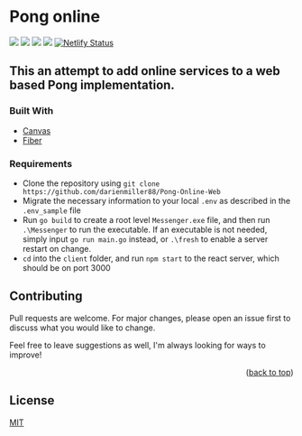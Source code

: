 # Pong online

![](https://img.shields.io/badge/made%20by-DarienMiller-blue)
![](https://img.shields.io/badge/Golang-1.20-yellow)
![](https://img.shields.io/badge/Svelte-red)
![](https://img.shields.io/badge/MongoDB-Cloud-green)
[![Netlify Status](https://api.netlify.com/api/v1/badges/fc38c13c-c8c9-4294-9701-4f9114d664fb/deploy-status)](https://app.netlify.com/sites/reliable-marshmallow-87c5cc/deploys)


## This an attempt to add online services to a web based Pong implementation.

### Built With

* [Canvas]()
* [Fiber](https://gofiber.io/)

### Requirements
* Clone the repository using `git clone https://github.com/darienmiller88/Pong-Online-Web`
* Migrate the necessary information to your local `.env` as described in the `.env_sample` file
* Run `go build` to create a root level `Messenger.exe` file, and then run `.\Messenger` to run the executable. If an executable is not needed, simply input `go run main.go` instead, or `.\fresh` to enable a server restart on change.
* `cd` into the `client` folder, and run `npm start` to the react server, which should be on port 3000

## Contributing
Pull requests are welcome. For major changes, please open an issue first to discuss what you would like to change.

Feel free to leave suggestions as well, I'm always looking for ways to improve!

<p align="right">(<a href="#top">back to top</a>)</p>

## License
[MIT](https://choosealicense.com/licenses/mit/)
